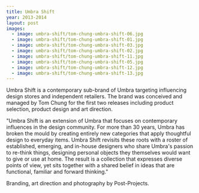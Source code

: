 ```yaml
---
title: Umbra Shift
year: 2013-2014
layout: post
images:
  - image: umbra-shift/tom-chung-umbra-shift-06.jpg
  - image: umbra-shift/tom-chung-umbra-shift-01.jpg
  - image: umbra-shift/tom-chung-umbra-shift-03.jpg
  - image: umbra-shift/tom-chung-umbra-shift-02.jpg
  - image: umbra-shift/tom-chung-umbra-shift-11.jpg
  - image: umbra-shift/tom-chung-umbra-shift-05.jpg
  - image: umbra-shift/tom-chung-umbra-shift-12.jpg
  - image: umbra-shift/tom-chung-umbra-shift-13.jpg
---
```


Umbra Shift is a contemporary sub-brand of Umbra targeting influencing design stores and independent retailers. The brand was conceived and managed by Tom Chung for the first two releases including product selection, product design and art direction.

"Umbra Shift is an extension of Umbra that focuses on contemporary influences in the design community. For more than 30 years, Umbra has broken the mould by creating entirely new categories that apply thoughtful design to everyday items. Umbra Shift revisits these roots with a roster of established, emerging, and in-house designers who share Umbra's passion to re-think things, designing personal objects they themselves would want to give or use at home. The result is a collection that expresses diverse points of view, yet sits together with a shared belief in ideas that are functional, familiar and forward thinking."

Branding, art direction and photography by Post-Projects.